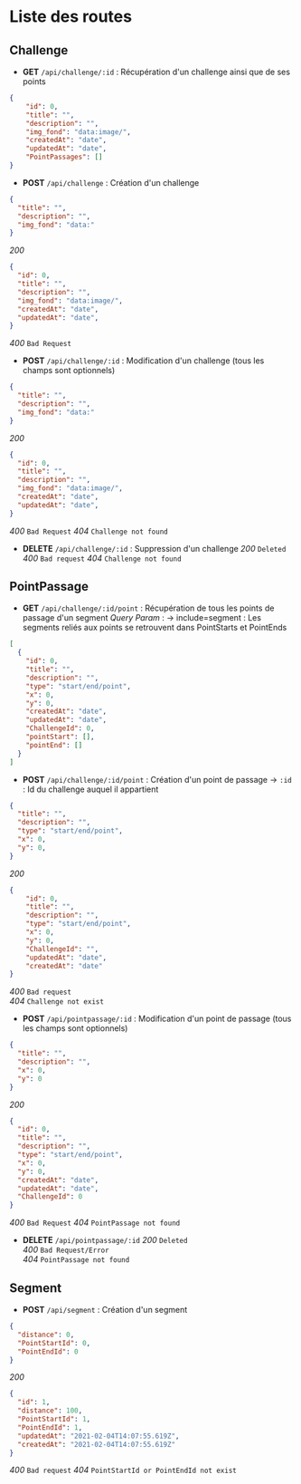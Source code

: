 # Liste des routes

## Challenge
- **GET** `/api/challenge/:id` : Récupération d'un challenge ainsi que de ses points
```JSON
{
    "id": 0,
    "title": "",
    "description": "",
    "img_fond": "data:image/",
    "createdAt": "date",
    "updatedAt": "date",
    "PointPassages": []
}
```
- **POST** `/api/challenge` : Création d'un challenge
```JSON
{
  "title": "",
  "description": "",
  "img_fond": "data:"
}
```
*200*
```JSON
{
  "id": 0,
  "title": "",
  "description": "",
  "img_fond": "data:image/",
  "createdAt": "date",
  "updatedAt": "date",
}
```
*400* `Bad Request`

- **POST** `/api/challenge/:id` : Modification d'un challenge (tous les champs sont optionnels)
```JSON
{
  "title": "",
  "description": "",
  "img_fond": "data:"
}
```
*200*
```JSON
{
  "id": 0,
  "title": "",
  "description": "",
  "img_fond": "data:image/",
  "createdAt": "date",
  "updatedAt": "date",
}
```
*400* `Bad Request`
*404* `Challenge not found`

- **DELETE** `/api/challenge/:id` : Suppression d'un challenge
*200* `Deleted`
*400* `Bad request`
*404* `Challenge not found`

## PointPassage
- **GET** `/api/challenge/:id/point` : Récupération de tous les points de passage d'un segment
*Query Param* : 
-> include=segment : Les segments reliés aux points se retrouvent dans PointStarts et PointEnds 
```JSON
[
  {
    "id": 0,
    "title": "",
    "description": "",
    "type": "start/end/point",
    "x": 0,
    "y": 0,
    "createdAt": "date",
    "updatedAt": "date",
    "ChallengeId": 0,
    "pointStart": [],
    "pointEnd": []
  }
]
```

- **POST** `/api/challenge/:id/point` : Création d'un point de passage
-> `:id` : Id du challenge auquel il appartient 
```JSON
{
  "title": "",
  "description": "",
  "type": "start/end/point",
  "x": 0,
  "y": 0,
}
```
*200*
```JSON
{
    "id": 0,
    "title": "",
    "description": "",
    "type": "start/end/point",
    "x": 0,
    "y": 0,
    "ChallengeId": "",
    "updatedAt": "date",
    "createdAt": "date"
}
```
*400* `Bad request`  
*404* `Challenge not exist`

- **POST** `/api/pointpassage/:id` : Modification d'un point de passage (tous les champs sont optionnels)
```JSON
{
  "title": "",
  "description": "",
  "x": 0,
  "y": 0
}
```
*200*
```JSON
{
  "id": 0,
  "title": "",
  "description": "",
  "type": "start/end/point",
  "x": 0,
  "y": 0,
  "createdAt": "date",
  "updatedAt": "date",
  "ChallengeId": 0
}
```
*400* `Bad Request`
*404* `PointPassage not found`

- **DELETE** `/api/pointpassage/:id`
*200* `Deleted`  
*400* `Bad Request/Error`  
*404* `PointPassage not found`

## Segment
- **POST** `/api/segment` : Création d'un segment
```JSON
{
  "distance": 0,
  "PointStartId": 0,
  "PointEndId": 0
}
```
*200*
```JSON
{
  "id": 1,
  "distance": 100,
  "PointStartId": 1,
  "PointEndId": 1,
  "updatedAt": "2021-02-04T14:07:55.619Z",
  "createdAt": "2021-02-04T14:07:55.619Z"
}
```
*400* `Bad request`
*404* `PointStartId or PointEndId not exist`